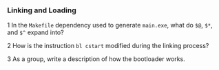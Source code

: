 ### Linking and Loading

1 In the `Makefile` dependency used to generate `main.exe`, 
what do `$@`, `$*`, and `$^` expand into?

2 How is the instruction `bl cstart` modified during the linking process? 

3 As a group, write a description of how the bootloader works.


